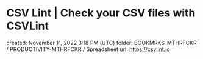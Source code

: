 # CSV Lint | Check your CSV files with CSVLint

created: November 11, 2022 3:18 PM (UTC)
folder: BOOKMRKS-MTHRFCKR / PRODUCTIVITY-MTHRFCKR / Spreadsheet
url: https://csvlint.io